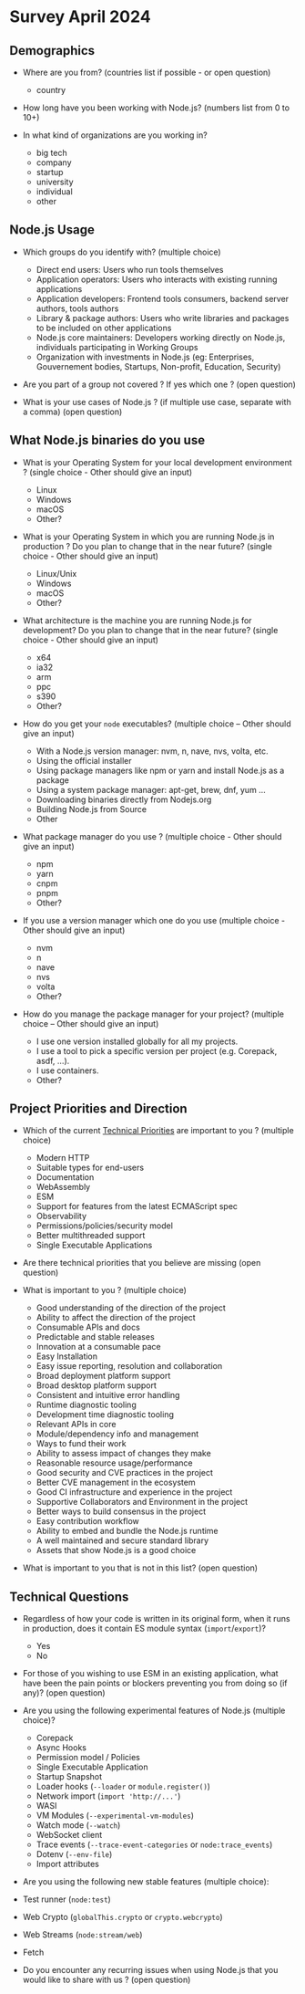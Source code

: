 # Survey April 2024

## Demographics

- Where are you from? (countries list if possible - or open question)
  - country

- How long have you been working with Node.js? (numbers list from 0 to 10+)

- In what kind of organizations are you working in?
  - big tech
  - company
  - startup
  - university
  - individual
  - other

## Node.js Usage

- Which groups do you identify with? (multiple choice)
  - Direct end users: Users who run tools themselves
  - Application operators: Users who interacts with existing running applications
  - Application developers: Frontend tools consumers, backend server authors, tools authors
  - Library & package authors: Users who write libraries and packages to be included on other applications
  - Node.js core maintainers: Developers working directly on Node.js, individuals participating in Working Groups
  - Organization with investments in Node.js (eg: Enterprises, Gouvernement bodies, Startups, Non-profit, Education, Security)

- Are you part of a group not covered ? If yes which one ? (open question)

- What is your use cases of Node.js ? (if multiple use case, separate with a comma) (open question)

## What Node.js binaries do you use

- What is your Operating System for your local development environment ? (single choice - Other should give an input)
  - Linux
  - Windows
  - macOS
  - Other?

- What is your Operating System in which you are running Node.js in production ? Do you plan to change that in the near future? (single choice - Other should give an input)
  - Linux/Unix
  - Windows
  - macOS
  - Other?

- What architecture is the machine you are running Node.js for development? Do you plan to change that in the near future? (single choice - Other should give an input)
  - x64
  - ia32
  - arm
  - ppc
  - s390
  - Other?

- How do you get your `node` executables? (multiple choice – Other should give an input)
  - With a Node.js version manager: nvm, n, nave, nvs, volta, etc.
  - Using the official installer
  - Using package managers like npm or yarn and install Node.js as a package
  - Using a system package manager: apt-get, brew, dnf, yum …
  - Downloading binaries directly from Nodejs.org
  - Building Node.js from Source
  - Other

- What package manager do you use ? (multiple choice - Other should give an input)
  - npm
  - yarn
  - cnpm
  - pnpm
  - Other?

- If you use a version manager which one do you use (multiple choice - Other should give an input)
  - nvm
  - n
  - nave
  - nvs
  - volta
  - Other?

- How do you manage the package manager for your project? (multiple choice – Other should give an input)
  - I use one version installed globally for all my projects.
  - I use a tool to pick a specific version per project (e.g. Corepack, asdf, …).
  - I use containers.
  - Other?

## Project Priorities and Direction

- Which of the current [Technical Priorities](https://github.com/nodejs/node/blob/main/doc/contributing/technical-priorities.md) are important to you ? (multiple choice)
  - Modern HTTP
  - Suitable types for end-users
  - Documentation
  - WebAssembly
  - ESM
  - Support for features from the latest ECMAScript spec
  - Observability
  - Permissions/policies/security model
  - Better multithreaded support
  - Single Executable Applications

- Are there technical priorities that you believe are missing (open question)

- What is important to you ? (multiple choice)
  - Good understanding of the direction of the project
  - Ability to affect the direction of the project
  - Consumable APIs and docs
  - Predictable and stable releases
  - Innovation at a consumable pace
  - Easy Installation
  - Easy issue reporting, resolution and collaboration
  - Broad deployment platform support
  - Broad desktop platform support
  - Consistent and intuitive error handling
  - Runtime diagnostic tooling
  - Development time diagnostic tooling
  - Relevant APIs in core
  - Module/dependency info and management
  - Ways to fund their work
  - Ability to assess impact of changes they make
  - Reasonable resource usage/performance
  - Good security and CVE practices in the project
  - Better CVE management in the ecosystem
  - Good CI infrastructure and experience in the project
  - Supportive Collaborators and Environment in the project
  - Better ways to build consensus in the project
  - Easy contribution workflow
  - Ability to embed and bundle the Node.js runtime
  - A well maintained and secure standard library
  - Assets that show Node.js is a good choice

- What is important to you that is not in this list? (open question)

## Technical Questions

- Regardless of how your code is written in its original form, when it runs in production, does it contain ES module syntax (`import`/`export`)?
  - Yes
  - No

- For those of you wishing to use ESM in an existing application, what have been the pain points or blockers preventing you from doing so (if any)? (open question)

- Are you using the following experimental features of Node.js (multiple choice)?
  - Corepack
  - Async Hooks
  - Permission model / Policies
  - Single Executable Application
  - Startup Snapshot
  - Loader hooks (`--loader` or `module.register()`)
  - Network import (`import 'http://...'`)
  - WASI
  - VM Modules (`--experimental-vm-modules`)
  - Watch mode (`--watch`)
  - WebSocket client
  - Trace events (`--trace-event-categories` or `node:trace_events`)
  - Dotenv (`--env-file`)
  - Import attributes

- Are you using the following new stable features (multiple choice):
- Test runner (`node:test`)
- Web Crypto (`globalThis.crypto` or `crypto.webcrypto`)
- Web Streams (`node:stream/web`)
- Fetch

- Do you encounter any recurring issues when using Node.js that you would like to share with us ? (open question)

